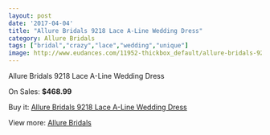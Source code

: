 ```yaml
---
layout: post
date: '2017-04-04'
title: "Allure Bridals 9218 Lace A-Line Wedding Dress"
category: Allure Bridals
tags: ["bridal","crazy","lace","wedding","unique"]
image: http://www.eudances.com/11952-thickbox_default/allure-bridals-9218-lace-a-line-wedding-dress.jpg
---
```

Allure Bridals 9218 Lace A-Line Wedding Dress

On Sales: **$468.99**
<a href="https://www.eudances.com/en/allure-bridals/3744-allure-bridals-9218-lace-a-line-wedding-dress.html"><amp-img layout="responsive" width="600" height="600" src="//www.eudances.com/11952-thickbox_default/allure-bridals-9218-lace-a-line-wedding-dress.jpg" alt="Allure Bridals 9218 Lace A-Line Wedding Dress 0" /></a>
<a href="https://www.eudances.com/en/allure-bridals/3744-allure-bridals-9218-lace-a-line-wedding-dress.html"><amp-img layout="responsive" width="600" height="600" src="//www.eudances.com/11957-thickbox_default/allure-bridals-9218-lace-a-line-wedding-dress.jpg" alt="Allure Bridals 9218 Lace A-Line Wedding Dress 1" /></a>
<a href="https://www.eudances.com/en/allure-bridals/3744-allure-bridals-9218-lace-a-line-wedding-dress.html"><amp-img layout="responsive" width="600" height="600" src="//www.eudances.com/11956-thickbox_default/allure-bridals-9218-lace-a-line-wedding-dress.jpg" alt="Allure Bridals 9218 Lace A-Line Wedding Dress 2" /></a>
<a href="https://www.eudances.com/en/allure-bridals/3744-allure-bridals-9218-lace-a-line-wedding-dress.html"><amp-img layout="responsive" width="600" height="600" src="//www.eudances.com/11955-thickbox_default/allure-bridals-9218-lace-a-line-wedding-dress.jpg" alt="Allure Bridals 9218 Lace A-Line Wedding Dress 3" /></a>
<a href="https://www.eudances.com/en/allure-bridals/3744-allure-bridals-9218-lace-a-line-wedding-dress.html"><amp-img layout="responsive" width="600" height="600" src="//www.eudances.com/11954-thickbox_default/allure-bridals-9218-lace-a-line-wedding-dress.jpg" alt="Allure Bridals 9218 Lace A-Line Wedding Dress 4" /></a>
<a href="https://www.eudances.com/en/allure-bridals/3744-allure-bridals-9218-lace-a-line-wedding-dress.html"><amp-img layout="responsive" width="600" height="600" src="//www.eudances.com/11953-thickbox_default/allure-bridals-9218-lace-a-line-wedding-dress.jpg" alt="Allure Bridals 9218 Lace A-Line Wedding Dress 5" /></a>

Buy it: [Allure Bridals 9218 Lace A-Line Wedding Dress](https://www.eudances.com/en/allure-bridals/3744-allure-bridals-9218-lace-a-line-wedding-dress.html "Allure Bridals 9218 Lace A-Line Wedding Dress")

View more: [Allure Bridals](https://www.eudances.com/en/2-allure-bridals "Allure Bridals")